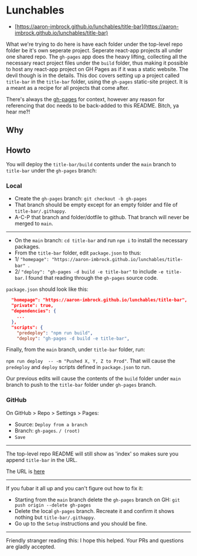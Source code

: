 # Lunchables

* [https://aaron-imbrock.github.io/lunchables/title-bar](https://aaron-imbrock.github.io/lunchables/title-bar)

What we're trying to do here is have each folder under the top-level repo folder be it's own seperate project. Seperate react-app projects all under one shared repo.
The `gh-pages` app does the heavy lifting, collecting all the necessary react project files under the `build` folder, thus making it possible to host any react-app project on GH Pages as if it was a static website. The devil though is in the details. This doc covers setting up a project called `title-bar` in the `title-bar` folder, using the `gh-pages` static-site project. It is a meant as a recipe for all projects that come after.

There's always the [gh-pages](https://github.com/gitname/react-gh-pages) for context, however any reason for referencing that doc needs to be back-added to this README. Bitch, ya hear me?!

## Why



## Howto

You will deploy the `title-bar/build` contents under the `main` branch to `title-bar` under the `gh-pages` branch:

### Local

- Create the `gh-pages` branch: `git checkout -b gh-pages`
- That branch should be empty except for an empty folder and file of `title-bar/.githappy`.
- A-C-P that branch and folder/dotfile to github. That branch will never be merged to `main`.

---

- On the `main` branch: `cd title-bar` and run `npm i` to install the necessary packages.
- From the `title-bar` folder, edit `package.json` to thus: 
- 1/ `"homepage": "https://aaron-imbrock.github.io/lunchables/title-bar" `.
- 2/ `"deploy": "gh-pages -d build -e title-bar"` to include `-e title-bar`. I found that reading through the `gh-pages` source code.

`package.json` should look like this:

```json
  "homepage": "https://aaron-imbrock.github.io/lunchables/title-bar",
  "private": true,
  "dependencies": {
    ...
  },
  "scripts": {
    "predeploy": "npm run build",
    "deploy": "gh-pages -d build -e title-bar",
```

Finally, from the `main` branch, under `title-bar` folder, run:

 `npm run deploy  -- -m "Pushed X, Y, Z to Prod"`. That will cause the `predeploy` and `deploy` scripts defined in `package.json` to run.

Our previous edits will cause the contents of the `build` folder under `main` branch to push to the `title-bar` folder under `gh-pages` branch.

### GitHub

On GitHub > Repo > Settings > Pages:

- Source: `Deploy from a branch`
- Branch: `gh-pages`. `/ (root)`
- `Save`

---

The top-level repo README will still show as 'index' so makes sure you append `title-bar` in the URL.

The URL is [here](https://aaron-imbrock.github.io/lunchables/title-bar/)

---

If you fubar it all up and you can't figure out how to fix it:

- Starting from the `main` branch delete the `gh-pages` branch on GH: `git push origin --delete gh-pages`
- Delete the local `gh-pages` branch. Recreate it and confirm it shows nothing but `title-bar/.githappy`.
- Go up to the `Setup` instructions and you should be fine.


---

Friendly stranger reading this: I hope this helped. Your PRs and questions are gladly accepted.
